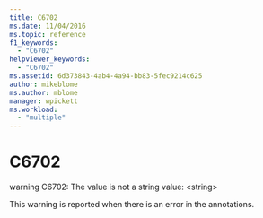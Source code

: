 ```yaml
---
title: C6702
ms.date: 11/04/2016
ms.topic: reference
f1_keywords:
  - "C6702"
helpviewer_keywords:
  - "C6702"
ms.assetid: 6d373843-4ab4-4a94-bb83-5fec9214c625
author: mikeblome
ms.author: mblome
manager: wpickett
ms.workload:
  - "multiple"
---
```

# C6702
warning C6702: The value is not a string value: \<string>

 This warning is reported when there is an error in the annotations.